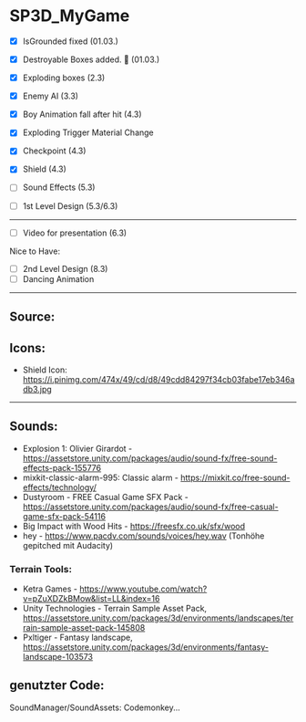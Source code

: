 # SP3D_MyGame

- [x] IsGrounded fixed (01.03.)
- [x] Destroyable Boxes added. :tada: (01.03.)
- [x] Exploding boxes (2.3)
- [x] Enemy AI (3.3)
- [x] Boy Animation fall after hit (4.3)
- [x] Exploding Trigger Material Change
- [x] Checkpoint (4.3)
- [x] Shield (4.3)

- [ ] Sound Effects (5.3)
- [ ] 1st Level Design (5.3/6.3)

---

- [ ] Video for presentation (6.3)

Nice to Have:

- [ ] 2nd Level Design (8.3)
- [ ] Dancing Animation

---

## Source:

## Icons:

- Shield Icon: https://i.pinimg.com/474x/49/cd/d8/49cdd84297f34cb03fabe17eb346adb3.jpg

---

## Sounds:

- Explosion 1: Olivier Girardot - https://assetstore.unity.com/packages/audio/sound-fx/free-sound-effects-pack-155776
- mixkit-classic-alarm-995: Classic alarm - https://mixkit.co/free-sound-effects/technology/
- Dustyroom - FREE Casual Game SFX Pack - https://assetstore.unity.com/packages/audio/sound-fx/free-casual-game-sfx-pack-54116
- Big Impact with Wood Hits - https://freesfx.co.uk/sfx/wood
- hey - https://www.pacdv.com/sounds/voices/hey.wav (Tonhöhe gepitched mit Audacity)

### Terrain Tools:

- Ketra Games - https://www.youtube.com/watch?v=pZuXDZkBMow&list=LL&index=16
- Unity Technologies - Terrain Sample Asset Pack, https://assetstore.unity.com/packages/3d/environments/landscapes/terrain-sample-asset-pack-145808
- Pxltiger - Fantasy landscape, https://assetstore.unity.com/packages/3d/environments/fantasy-landscape-103573

## genutzter Code:

SoundManager/SoundAssets: Codemonkey...
